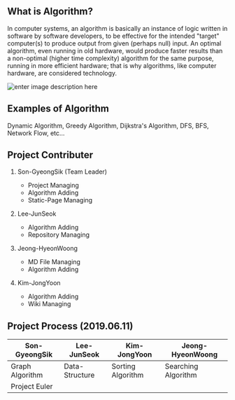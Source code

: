 ## What is Algorithm?
In computer systems, an algorithm is basically an instance of logic written in software by software developers, to be effective for the intended "target" computer(s) to produce output from given (perhaps null) input. An optimal algorithm, even running in old hardware, would produce faster results than a non-optimal (higher time complexity) algorithm for the same purpose, running in more efficient hardware; that is why algorithms, like computer hardware, are considered technology.

![enter image description here](https://media.wired.com/photos/5af2249a0b975d475fa7afbf/master/w_799,c_limit/algorithms_landlord-FINAL.jpg)

## Examples of Algorithm
Dynamic Algorithm, Greedy Algorithm, Dijkstra's Algorithm, DFS, BFS, Network Flow, etc...

## Project Contributer
 1. Son-GyeongSik (Team Leader)
    * Project Managing    
    * Algorithm Adding
    * Static-Page Managing
    
 2. Lee-JunSeok  
    * Algorithm Adding
    * Repository Managing
    
 3. Jeong-HyeonWoong
 
    * MD File Managing
    * Algorithm Adding
    
 4. Kim-JongYoon
  
    * Algorithm Adding
    * Wiki Managing

## Project Process (2019.06.11)
| Son-GyeongSik | Lee-JunSeok | Kim-JongYoon | Jeong-HyeonWoong |
|--|--|--|--|
| Graph Algorithm | Data-Structure | Sorting Algorithm | Searching Algorithm |
| Project Euler |  |  |  |
